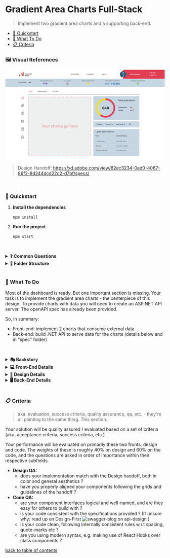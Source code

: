 # Gradient Area Charts Full-Stack
> Implement two gradient area charts and a supporting back-end.

- [🚀 Quickstart](#intro)
- [🎯 What To Do](#intro)
- [📋 Criteria](#intro)

### 🖼️ Visual References
![Chart Challenge](src/assets/images/project.png)
> Design Handoff: https://xd.adobe.com/view/82ec3234-0ad0-4067-86f2-8d244dcd22c2-d7bf/specs/

<br>

### 🚀 Quickstart

1. **Install the dependencies**

   ```shell
   npm install
   ```

2. **Run the project**

   ```shell
   npm start
   ```


<br><details>
  <summary><b>❓ Common Questions</b></summary>
  Common questions and answers for getting started quickly.

  - Q: What should I do? 
  >  - :A Hop down and read the "what to do" section, the specifications, then have a look at the designs and figure out how to best implement these designs into a working prototype of the chart.
  - Where do I find the files for X? 
  >  - Check the section on folder structure, if it is still unclear let us know in the discord.
  - How do I deliver? 
  >  - To deliver your solution you'll have to commit and push the repo, and then go to the Diggit-dashboard for the challenge to submit for evaluation.
  - How do I know if I'm ready to submit? 
  >  - Check the [Evaluation](#-What-will-be-evaluated) criteria section, where it is outlined a few quick questions to answer. If you feel you can answer to the positive on all these then you're probably ready to submit your solution. However you're free to add whatever extra layers of QA on top of these to suit your professional standards. 
  - I'm Stuck, help!
  >  - oof... we don't really do debugging for active challenges, but what we can recommend is that you take the extra time you need. You may just need to take a break, go have a coffee and take a walk. We often find it helps to simply take your mind off the problem for a little while to reboot your angle of approach. Once you come back, check again your progress towards the goals you'll be evaluated on, and see if there is something you hadn't considered before. We wish you the best of luck!
<br></details>

<details>
  <summary><b>📁 Folder Structure</b></summary>
  Here’s an overview of the folder structure. Each element is briefly described.

      ├── public/    # contains the HTML file so you can tweak it, for example, to set the page title and other static files
      ├── spec/    # contains the OpenAPI spec file you can use to build API
      ├── src/               # the main container for your project
      │   │
      │   ├── assets/          # images, icons, colors
      │   ├── components/          # anything that could be a reusable piece of UI lands here
      │   ├── screens/       # each screen is build with multiple components and together they create a screen to display for a user such as Homepage, About, Catalog etc
      │   ├── utls/      # reusable JavaScript functions that support the project such as custom hooks
<br></details><br>

### 🎯 What To Do

Most of the dashboard is ready. But one important section is missing. Your task is to implement the gradient area charts - the centerpiece of this design. To provide charts with data you will need to create an ASP.NET API server. The openAPI spec has already been provided.

So, in summary:
- Front-end: implement 2 charts that consume external data
- Back-end: build .NET API to serve data for the charts (details below and in "spec" folder)

<br><details>
  <summary><b>🎭 Backstory</b></summary>

  > the story leading up to your challenge

  Innovation Norway is in charge of giving Norwegian ideas global opportunities. They offer critical help and support to startups. Each and every day, both companies and individuals book meetings with their advisors.

  The first step towards better services is a clear overview of current affairs. Innovation Norway needs to see how many companies and individuals they are in contact with. In the future, this dashboard can also show valuable insights such as the overall satisfaction, newly identified opportunities as well as potential efficiency improvements in their processes.<br>
</details>

<details>
  <summary><b>💻 Front-End Details</b></summary>

- **Visual aspects**
  - Target Screen: **1920x1080** (but should work for all common desktop sizes)
  - Font: Montserrat (https://fonts.google.com/specimen/Montserrat)
  - Asset folder: `./src/assets`
  - Colors: check out `./src/assets`
- **Charts**
  - decide on a library you want to use for your implementation
  - review the code base, find a suitable place for the charts
  - build 2 charts ( Individuals and Companies ) around the data provided by the Chart API
  - you are free to be creative with the implementation of the charts, as long as they follow the specifications and designs provided. 
  - remember to include a gradient on the charts, it's a final touch to the project
- **Recommended Libraries**
  - **Charts** - Chart.js; that's what we consider the most convenient one, but feel free to work with any library that works for you!
  - React modules are fine, but for any **CSS logic** - styled-components.
  - Any **custom animation?** - gsap.
<br></details>

<details>
  <summary><b>🎨 Design Details</b></summary>
  
  > Design Handoff: https://xd.adobe.com/view/82ec3234-0ad0-4067-86f2-8d244dcd22c2-d7bf/specs/
<br>
</details>

<details>
  <summary><b>🖥 Back-End Details</b></summary>

- **Chart API**
  - RESTful API built with ASP.NET framework
  - Fully complies with OpenAPI spec provided
  - You can add security features (like token auth) for bonus points (not included in OpenAPI spec)


  ### API Specifications 

  This specification describes the API that is used to serve data for the front-end chart

  Base URLs:

  * <a href="http://localhost:3000">http://localhost:3000</a>

  <h2 id="fullstackin-default">ENDPOINTS</h1>


  ### Get list of all companies

  <a id="opIdget-companies"></a>

  `GET /companies`

  Retrieve a list of companies

  > Example response

  ```json
  [
    {
      "id": 1,
      "name": "Google",
      "advisor": "Adam Smith",
      "gender": "male",
      "meetingDate": "2021-10-31"
    },
    {
      "id": 2,
      "name": "Netflix",
      "advisor": "Simen Newton",
      "gender": "female",
      "meetingDate": "2021-04-11"
    }
  ]
  ```

  <h4 id="get-list-of-all-companies-responses">Responses</h3>

  |Status|Meaning|Description|Schema|
  |---|---|---|---|
  |200|[OK](https://tools.ietf.org/html/rfc7231#section-6.3.1)|List of companies|Inline|
  |500|[Internal Server Error](https://tools.ietf.org/html/rfc7231#section-6.6.1)|Something went wrong|None|

  <h4 id="get-list-of-all-companies-responseschema">Response Schema</h3>

  Status Code **200**

  |Name|Type|Required|Restrictions|Description|
  |---|---|---|---|---|
  |*ROOT*|[[Company](#schemacompany)]|true|none|[Model of company entry]|
  |» Company|[Company](#schemacompany)|true|none|Model of company entry|
  |»» id|integer|true|none|Unique identifier for the given company.|
  |»» name|string|true|none|Name of the company|
  |»» advisor|string|true|none|Full name of company's advisor|
  |»» gender|string|true|none|male/female|
  |»» meetingDate|string(date)|true|none|Date|

  ### Enumerated Values

  |Property|Value|
  |---|---|
  |gender|male|
  |gender|female|

  <aside class="success">
  This operation does not require authentication
  </aside>

  ### Get list of all individuals

  <a id="opIdget-individuals"></a>

  `GET /individuals`

  Retrieve a list of individuals

  > Example response

  ```json
  [
    {
      "id": 1,
      "name": "Ivan",
      "surname": "Malkov",
      "gender": "male",
      "meetingDate": "2019-08-24"
    }
  ]
  ```

  <h3 id="get-list-of-all-individuals-responses">Responses</h3>

  |Status|Meaning|Description|Schema|
  |---|---|---|---|
  |200|[OK](https://tools.ietf.org/html/rfc7231#section-6.3.1)|List of individuals|Inline|
  |500|[Internal Server Error](https://tools.ietf.org/html/rfc7231#section-6.6.1)|Something went wrong|None|

  <h3 id="get-list-of-all-individuals-responseschema">Response Schema</h3>

  Status Code **200**

  |Name|Type|Required|Restrictions|Description|
  |---|---|---|---|---|
  |*ROOT*|[[Individual](#schemaindividual)]|true|none|[Model of Individual entry]|
  |» Individual|[Individual](#schemaindividual)|true|none|Model of Individual entry|
  |»» id|integer|true|none|Unique id of a person|
  |»» name|string|true|none|First name of a person|
  |»» surname|string|true|none|Person's surname|
  |»» gender|string|true|none|male/female|
  |»» meetingDate|string(date)|true|none|Date|

  #### Enumerated Values

  |Property|Value|
  |---|---|
  |gender|male|
  |gender|female|

  <aside class="success">
  This operation does not require authentication
  </aside>



  ## Schemas

  <h3 id="tocS_Company">Company</h2>
  <!-- backwards compatibility -->
  <a id="schemacompany"></a>
  <a id="schema_Company"></a>
  <a id="tocScompany"></a>
  <a id="tocscompany"></a>

  ```json
  {
    "id": 0,
    "name": "string",
    "advisor": "string",
    "gender": "male",
    "meetingDate": "2019-08-24"
  }

  ```

  ### Properties

  |Name|Type|Required|Restrictions|Description|
  |---|---|---|---|---|
  |id|integer|true|none|Unique identifier for the given company.|
  |name|string|true|none|Name of the company|
  |advisor|string|true|none|Full name of company's advisor|
  |gender|string|true|none|male/female|
  |meetingDate|string(date)|true|none|Date|

  #### Enumerated Values

  |Property|Value|
  |---|---|
  |gender|male|
  |gender|female|

  <h2 id="tocS_Individual">Individual</h2>
  <!-- backwards compatibility -->
  <a id="schemaindividual"></a>
  <a id="schema_Individual"></a>
  <a id="tocSindividual"></a>
  <a id="tocsindividual"></a>

  ```json
  {
    "id": 0,
    "name": "string",
    "surname": "string",
    "gender": "male",
    "meetingDate": "2019-08-24"
  }

  ```


  ### Properties

  |Name|Type|Required|Restrictions|Description|
  |---|---|---|---|---|
  |id|integer|true|none|Unique id of a person|
  |name|string|true|none|First name of a person|
  |surname|string|true|none|Person's surname|
  |gender|string|true|none|male/female|
  |meetingDate|string(date)|true|none|Date|

  #### Enumerated Values

  |Property|Value|
  |---|---|
  |gender|male|
  |gender|female|

<br></details><br>


### 📋 Criteria
> aka. evaluation, success criteria, quality assurance, qa, etc. - they're all pointing to the same thing. This section.

Your solution will be quality assured / evaluated based on a set of criteria (aka. acceptance criteria, success criteria, etc.). 

Your performance will be evaluated on primarily these two fronts; design and code. 
The weights of these is roughly 40% on design and 60% on the code, and the questions are asked in order of importance within their respective subfields.

- **Design QA:** 
  - does your implementation match with the Design handoff, both in color and general aesthetics ? 
  - have you properly aligned your components following the grids and guidelines of the handoff ? 
- **Code QA:**
  - are your component interfaces logical and well-named, and are they easy for others to build with ? 
  - is your code consistent with the specifications provided ? (If unsure why; read up on Design-First ![swagger-blog on api-design](https://swagger.io/blog/api-design/design-first-or-code-first-api-development/) )
  - is your code clean, following internally consistent rules w.r.t spacing, quote-marks etc ?
  - are you using modern syntax, e.g. making use of React Hooks over class components ?

[back to table of contents](#table-of-content)

